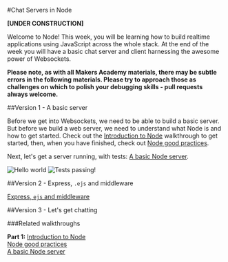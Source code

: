 #Chat Servers in Node

**[UNDER CONSTRUCTION]**

Welcome to Node! This week, you will be learning how to build realtime applications using JavaScript across the whole stack. At the end of the week you will have a basic chat server and client harnessing the awesome power of Websockets.

**Please note, as with all Makers Academy materials, there may be subtle errors in the following materials. Please try to approach those as challenges on which to polish your debugging skills - pull requests always welcome.**

##Version 1 - A basic server

Before we get into Websockets, we need to be able to build a basic server. But before we build a web server, we need to understand what Node is and how to get started.
Check out the [Introduction to Node](https://github.com/makersacademy/Walkthroughs/blob/master/intro_to_node.md) walkthrough to get started, then, when you have finished, check out [Node good practices](https://github.com/makersacademy/Walkthroughs/blob/master/node_good_practices.md). 

Next, let's get a server running, with tests: [A basic Node server](https://github.com/makersacademy/Walkthroughs/blob/master/basic_node_server.md).  

![Hello world](https://raw.githubusercontent.com/makersacademy/course/master/images/hw.png?token=AG-Bb1foQ0JkMHjnxgpyGbSDcxZkXWI9ks5UkWpbwA%3D%3D)
![Tests passing!](https://raw.githubusercontent.com/makersacademy/course/master/images/testpass.png?token=AG-BbzBqpKy1Nk8UTEIhVnvDfW1YfOtjks5UkWqfwA%3D%3D)

##Version 2 - Express, `.ejs` and middleware

[Express, `ejs` and middleware](https://github.com/makersacademy/Walkthroughs/blob/master/express_ejs.md)

##Version 3 - Let's get chatting

###Related walkthroughs

**Part 1:** 
[Introduction to Node](https://github.com/makersacademy/Walkthroughs/blob/master/intro_to_node.md)  
[Node good practices](https://github.com/makersacademy/Walkthroughs/blob/master/node_good_practices.md)  
[A basic Node server](https://github.com/makersacademy/Walkthroughs/blob/master/basic_node_server.md)
